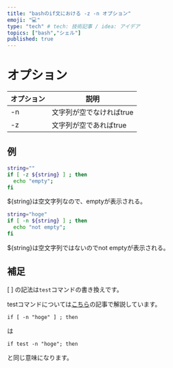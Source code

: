 ```yaml
---
title: "bashのif文における -z -n オプション"
emoji: "💻"
type: "tech" # tech: 技術記事 / idea: アイデア
topics: ["bash","シェル"]
published: true
---
```


# オプション

|  オプション  |  説明  |
| ---- | ---- |
|  -n  |  文字列が空でなければtrue  |
|  -z  |  文字列が空であればtrue  |


## 例

```bash
string=""
if [ -z ${string} ] ; then
  echo "empty";
fi
```
${string}は空文字列なので、emptyが表示される。

```bash
string="hoge"
if [ -n ${string} ] ; then
  echo "not empty";
fi
```
${string}は空文字列ではないのでnot emptyが表示される。

## 補足
[ ] の記法は`test`コマンドの書き換えです。

testコマンドについては[こちら](https://zenn.dev/aki_artisan/articles/bash-test-options)の記事で解説しています。

```
if [ -n "hoge" ] ; then
```
は
```
if test -n "hoge"; then
```
と同じ意味になります。
